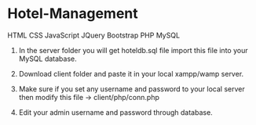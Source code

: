 # Hotel-Management
HTML CSS JavaScript JQuery Bootstrap PHP MySQL

1. In the server folder you will get hoteldb.sql file import this file into your MySQL database.

2. Download client folder and paste it in your local xampp/wamp server.

3. Make sure if you set any username and password to your local server then modify this file ->
   client/php/conn.php
   
4. Edit your admin username and password through database.
   
